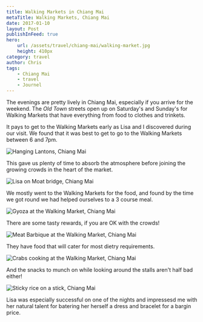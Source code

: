 ```yaml
---
title: Walking Markets in Chiang Mai
metaTitle: Walking Markets, Chiang Mai
date: 2017-01-10
layout: Post
publishInFeed: true
hero: 
    url: /assets/travel/chiang-mai/walking-market.jpg
    height: 410px
category: travel
author: Chris
tags:
    - Chiang Mai
    - travel
    - Journel
---
```


The evenings are pretty lively in Chiang Mai, especially if you arrive for the weekend.
The _Old Town_ streets open up on Saturday's and Sunday's for Walking Markets that have everything
from food to clothes and trinkets. 

It pays to get to the Walking Markets early 
as Lisa and I discovered during our visit. 
We found that it was best to get to go to the Walking Markets between <time>6</time> and <time>7pm</time>.

![Hanging Lantons, Chiang Mai](/assets/travel/chiang-mai/hanging-lantons.jpg)

This gave us plenty of time to absorb the atmosphere before 
joining the growing crowds in the heart of the market.

![Lisa on Moat bridge, Chiang Mai](/assets/travel/chiang-mai/lisa-on-moat-bridge.jpg)  

We mostly went to the Walking Markets for the food, 
and found by the time we got round we had helped ourselves to a 3 course meal.

![Gyoza at the Walking Market, Chiang Mai](/assets/travel/chiang-mai/gyoza.jpg) 

There are some tasty rewards, if you are OK with the crowds!

![Meat Barbique at the Walking Market, Chiang Mai](/assets/travel/chiang-mai/meat-barbique.jpg)

They have food that will cater for most dietry requirements.

![Crabs cooking at the Walking Market, Chiang Mai](/assets/travel/chiang-mai/crabs-cooking.jpg)

And the snacks to munch on while looking around the stalls aren't half bad either!

![Sticky rice on a stick, Chiang Mai](/assets/travel/chiang-mai/sticky-rice-on-a-stick.jpg)

Lisa was especially successful on one of the nights 
and impressesd me with her natural talent for batering 
her herself a dress and bracelet for a bargin price.